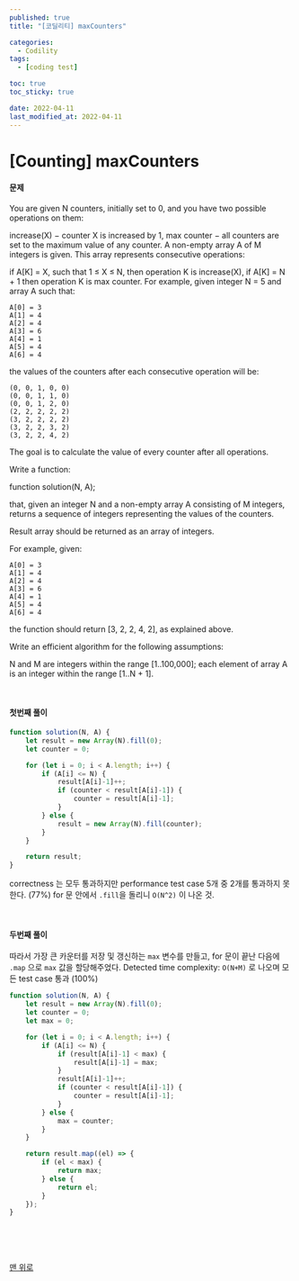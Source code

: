 ```yaml
---
published: true
title: "[코딜리티] maxCounters"

categories:
  - Codility
tags:
  - [coding test]

toc: true
toc_sticky: true

date: 2022-04-11
last_modified_at: 2022-04-11
---
```


# [Counting] maxCounters

#### 문제

You are given N counters, initially set to 0, and you have two possible operations on them:

increase(X) − counter X is increased by 1,
max counter − all counters are set to the maximum value of any counter.
A non-empty array A of M integers is given. This array represents consecutive operations:

if A[K] = X, such that 1 ≤ X ≤ N, then operation K is increase(X),
if A[K] = N + 1 then operation K is max counter.
For example, given integer N = 5 and array A such that:

    A[0] = 3
    A[1] = 4
    A[2] = 4
    A[3] = 6
    A[4] = 1
    A[5] = 4
    A[6] = 4
the values of the counters after each consecutive operation will be:

    (0, 0, 1, 0, 0)
    (0, 0, 1, 1, 0)
    (0, 0, 1, 2, 0)
    (2, 2, 2, 2, 2)
    (3, 2, 2, 2, 2)
    (3, 2, 2, 3, 2)
    (3, 2, 2, 4, 2)
The goal is to calculate the value of every counter after all operations.

Write a function:

function solution(N, A);

that, given an integer N and a non-empty array A consisting of M integers, returns a sequence of integers representing the values of the counters.

Result array should be returned as an array of integers.

For example, given:

    A[0] = 3
    A[1] = 4
    A[2] = 4
    A[3] = 6
    A[4] = 1
    A[5] = 4
    A[6] = 4
the function should return [3, 2, 2, 4, 2], as explained above.

Write an efficient algorithm for the following assumptions:

N and M are integers within the range [1..100,000];
each element of array A is an integer within the range [1..N + 1].

<br>

#### 첫번째 풀이

```js
function solution(N, A) {
    let result = new Array(N).fill(0);
    let counter = 0;

    for (let i = 0; i < A.length; i++) {
        if (A[i] <= N) {
            result[A[i]-1]++;
            if (counter < result[A[i]-1]) {
                counter = result[A[i]-1];
            }
        } else {
            result = new Array(N).fill(counter);
        }
    }

    return result;
}
```
correctness 는 모두 통과하지만 performance test case 5개 중 2개를 통과하지 못한다. (77%)
for 문 안에서 `.fill`을 돌리니 `O(N^2)` 이 나온 것.

<br>

#### 두번째 풀이

따라서 가장 큰 카운터를 저장 및 갱신하는 `max` 변수를 만들고,
for 문이 끝난 다음에 `.map` 으로  `max` 값을 할당해주었다.
Detected time complexity: `O(N+M)` 로 나오며 모든 test case 통과 (100%)


```js
function solution(N, A) {
    let result = new Array(N).fill(0);
    let counter = 0;
    let max = 0;

    for (let i = 0; i < A.length; i++) {
        if (A[i] <= N) {
            if (result[A[i]-1] < max) {
                result[A[i]-1] = max;
            }
            result[A[i]-1]++;
            if (counter < result[A[i]-1]) {
                counter = result[A[i]-1];
            }
        } else {
            max = counter;
        }
    }

    return result.map((el) => {
        if (el < max) {
            return max;
        } else {
            return el;
        }
    });
}
```

<br>
<br>
<br>

[맨 위로](#)
